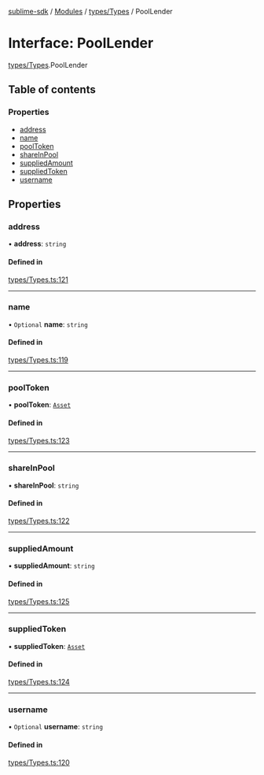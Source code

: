 [sublime-sdk](../README.md) / [Modules](../modules.md) / [types/Types](../modules/types_Types.md) / PoolLender

# Interface: PoolLender

[types/Types](../modules/types_Types.md).PoolLender

## Table of contents

### Properties

- [address](types_Types.PoolLender.md#address)
- [name](types_Types.PoolLender.md#name)
- [poolToken](types_Types.PoolLender.md#pooltoken)
- [shareInPool](types_Types.PoolLender.md#shareinpool)
- [suppliedAmount](types_Types.PoolLender.md#suppliedamount)
- [suppliedToken](types_Types.PoolLender.md#suppliedtoken)
- [username](types_Types.PoolLender.md#username)

## Properties

### address

• **address**: `string`

#### Defined in

[types/Types.ts:121](https://github.com/akshay111meher/sublime-sdk/blob/f53141a/src/types/Types.ts#L121)

___

### name

• `Optional` **name**: `string`

#### Defined in

[types/Types.ts:119](https://github.com/akshay111meher/sublime-sdk/blob/f53141a/src/types/Types.ts#L119)

___

### poolToken

• **poolToken**: [`Asset`](types_Types.Asset.md)

#### Defined in

[types/Types.ts:123](https://github.com/akshay111meher/sublime-sdk/blob/f53141a/src/types/Types.ts#L123)

___

### shareInPool

• **shareInPool**: `string`

#### Defined in

[types/Types.ts:122](https://github.com/akshay111meher/sublime-sdk/blob/f53141a/src/types/Types.ts#L122)

___

### suppliedAmount

• **suppliedAmount**: `string`

#### Defined in

[types/Types.ts:125](https://github.com/akshay111meher/sublime-sdk/blob/f53141a/src/types/Types.ts#L125)

___

### suppliedToken

• **suppliedToken**: [`Asset`](types_Types.Asset.md)

#### Defined in

[types/Types.ts:124](https://github.com/akshay111meher/sublime-sdk/blob/f53141a/src/types/Types.ts#L124)

___

### username

• `Optional` **username**: `string`

#### Defined in

[types/Types.ts:120](https://github.com/akshay111meher/sublime-sdk/blob/f53141a/src/types/Types.ts#L120)
